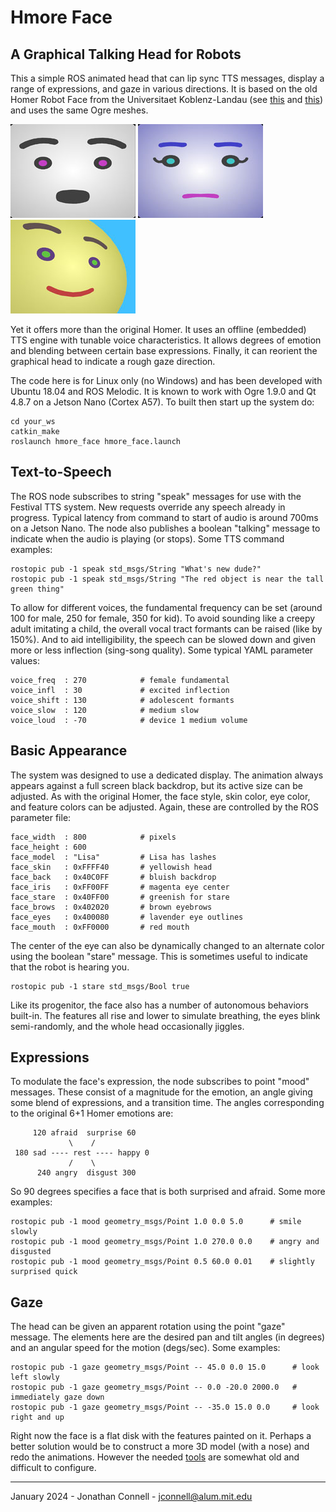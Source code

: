 # Hmore Face
## A Graphical Talking Head for Robots

This a simple ROS animated head that can lip sync TTS messages, display a range of expressions, and gaze in various directions. It is based on the old Homer Robot Face from the Universitaet Koblenz-Landau (see [this](https://gitlab.uni-koblenz.de/robbie/homer_robot_face/) and [this](https://github.com/homer-robotics/homer_robot_face)) and uses the same Ogre meshes. 

![Talking](images/talking2.jpg) ![Angry & Digusted](images/emo270_2.jpg) ![Gaze Left & Up](images/uplf0_2.jpg)

Yet it offers more than the original Homer. It uses an offline (embedded) TTS engine with tunable voice characteristics. It allows degrees of emotion and blending between certain base expressions. Finally, it can reorient the graphical head to indicate a rough gaze direction.

The code here is for Linux only (no Windows) and has been developed with Ubuntu 18.04 and ROS Melodic. It is known to work with Ogre 1.9.0 and Qt 4.8.7 on a Jetson Nano (Cortex A57). To built then start up the system do:

    cd your_ws
    catkin_make
    roslaunch hmore_face hmore_face.launch

## Text-to-Speech

The ROS node subscribes to string "speak" messages for use with the Festival TTS system. New requests override any speech already in progress. Typical latency from command to start of audio is around 700ms on a Jetson Nano. The node also publishes a boolean "talking" message to indicate when the audio is playing (or stops). Some TTS command examples:

    rostopic pub -1 speak std_msgs/String "What's new dude?"
    rostopic pub -1 speak std_msgs/String "The red object is near the tall green thing"

To allow for different voices, the fundamental frequency can be set (around 100 for male, 250 for female, 350 for kid). To avoid sounding like a creepy adult imitating a child, the overall vocal tract formants can be raised (like by 150%). And to aid intelligibility, the speech can be slowed down and given more or less inflection (sing-song quality). Some typical YAML parameter values:

    voice_freq  : 270            # female fundamental
    voice_infl  : 30             # excited inflection
    voice_shift : 130            # adolescent formants
    voice_slow  : 120            # medium slow
    voice_loud  : -70            # device 1 medium volume

## Basic Appearance

The system was designed to use a dedicated display. The animation always appears against a full screen black backdrop, but its active size can be adjusted. As with the original Homer, the face style, skin color, eye color, and feature colors can be adjusted. Again, these are controlled by the ROS parameter file:

    face_width  : 800            # pixels
    face_height : 600
    face_model  : "Lisa"         # Lisa has lashes
    face_skin   : 0xFFFF40       # yellowish head
    face_back   : 0x40C0FF       # bluish backdrop
    face_iris   : 0xFF00FF       # magenta eye center
    face_stare  : 0x40FF00       # greenish for stare
    face_brows  : 0x402020       # brown eyebrows
    face_eyes   : 0x400080       # lavender eye outlines
    face_mouth  : 0xFF0000       # red mouth

The center of the eye can also be dynamically changed to an alternate color using the boolean "stare" message. This is sometimes useful to indicate that the robot is hearing you.

    rostopic pub -1 stare std_msgs/Bool true

Like its progenitor, the face also has a number of autonomous behaviors built-in. The features all rise and lower to simulate breathing, the eyes blink semi-randomly, and the whole head occasionally jiggles.

## Expressions

To modulate the face's expression, the node subscribes to point "mood" messages. These consist of a magnitude for the emotion, an angle giving some blend of expressions, and a transition time. The angles corresponding to the original 6+1 Homer emotions are:

         120 afraid  surprise 60
                 \    /
     180 sad ---- rest ---- happy 0
                 /    \
          240 angry  disgust 300

So 90 degrees specifies a face that is both surprised and afraid. Some more examples:

    rostopic pub -1 mood geometry_msgs/Point 1.0 0.0 5.0      # smile slowly
    rostopic pub -1 mood geometry_msgs/Point 1.0 270.0 0.0    # angry and disgusted
    rostopic pub -1 mood geometry_msgs/Point 0.5 60.0 0.01    # slightly surprised quick

## Gaze

The head can be given an apparent rotation using the point "gaze" message. The elements here are the desired pan and tilt angles (in degrees) and an angular speed for the motion (degs/sec). Some examples:

    rostopic pub -1 gaze geometry_msgs/Point -- 45.0 0.0 15.0      # look left slowly
    rostopic pub -1 gaze geometry_msgs/Point -- 0.0 -20.0 2000.0   # immediately gaze down
    rostopic pub -1 gaze geometry_msgs/Point -- -35.0 15.0 0.0     # look right and up

Right now the face is a flat disk with the features painted on it. Perhaps a better solution would be to construct a more 3D model (with a nose) and redo the animations. However the needed [tools](http://wiki.ros.org/action/fullsearch/robot_face) are somewhat old and difficult to configure.

---

January 2024 - Jonathan Connell - jconnell@alum.mit.edu
